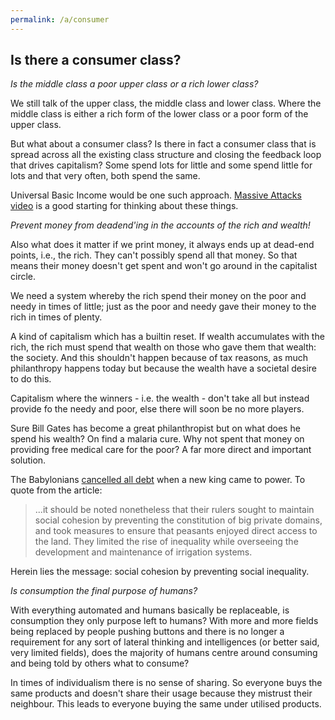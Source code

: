 ```yaml
---
permalink: /a/consumer
---
```


## Is there a consumer class?

*Is the middle class a poor upper class or a rich lower class?*

We still talk of the upper class, the middle class and lower class. Where the middle class is either a rich form of the lower class or a poor form of the upper class.

But what about a consumer class? Is there in fact a consumer class that is spread across all the existing class structure and closing the feedback loop that drives capitalism? Some spend lots for little and some spend little for lots and that very often, both spend the same.

Universal Basic Income would be one such approach. [Massive Attacks video](https://youtu.be/a-1YI-neupU) is a good starting for thinking about these things.

*Prevent money from deadend'ing in the accounts of the rich and wealth!*

Also what does it matter if we print money, it always ends up at dead-end points, i.e., the rich. They can't possibly spend all that money. So that means their money doesn't get spent and won't go around in the capitalist circle.

We need a system whereby the rich spend their money on the poor and needy in times of little; just as the poor and needy gave their money to the rich in times of plenty. 

A kind of capitalism which has a builtin reset. If wealth accumulates with the rich, the rich must spend that wealth on those who gave them that wealth: the society. And this shouldn't happen because of tax reasons, as much philanthropy happens today but because the wealth have a societal desire to do this. 

Capitalism where the winners - i.e. the wealth - don't take all but instead provide fo the needy and poor, else there will soon be no more players. 

Sure Bill Gates has become a great philanthropist but on what does he spend his wealth? On find a malaria cure. Why not spent that money on providing free medical care for the poor? A far more direct and important solution. 

The Babylonians [cancelled all debt](https://www.cadtm.org/The-Long-Tradition-of-Debt) when a new king came to power. To quote from the article:

> ...it should be noted nonetheless that their rulers sought to maintain social cohesion by preventing the constitution of big private domains, and took measures to ensure that peasants enjoyed direct access to the land. They limited the rise of inequality while overseeing the development and maintenance of irrigation systems.

Herein lies the message: social cohesion by preventing social inequality.

*Is consumption the final purpose of humans?*

With everything automated and humans basically be replaceable, is consumption they only purpose left to humans? With more and more fields being replaced by people pushing buttons and there is no longer a requirement for any sort of lateral thinking and intelligences (or better said, very limited fields), does the majority of humans centre around consuming and being told by others what to consume?

In times of individualism there is no sense of sharing. So everyone buys the same products and doesn't share their usage because they mistrust their neighbour. This leads to everyone buying the same under utilised products.
